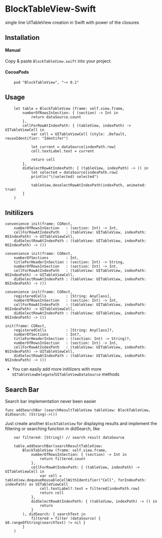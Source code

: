 BlockTableView-Swift
====================

single line UITableView creation in Swift with power of the closures  

Installation
------------

#### Manual

Copy & paste `BlockTableView.swift` into your project. <br>

#### CocoaPods

        pod "BlockTableView", "~> 0.1"
        
Usage
-----

        let table = BlockTableView (frame: self.view.frame,
            numberOfRowsInSection: { (section) -> Int in
                return dataSource.count
            },
            cellForRowAtIndexPath: { (tableView, indexPath) -> UITableViewCell in
                var cell = UITableViewCell (style: .Default, reuseIdentifier: "Identifer")
                
                let current = dataSource[indexPath.row]
                cell.textLabel.text = current
                
                return cell
            },
            didSelectRowAtIndexPath: { (tableView, indexPath) -> () in
                let selected = dataSource[indexPath.row]
                println("\(selected) selected")
                
                tableView.deselectRowAtIndexPath(indexPath, animated: true)
            }
        )


Initilizers
--------------

    convenience init(frame: CGRect,
        numberOfRowsInSection   : (section: Int) -> Int,
        cellForRowAtIndexPath   : (tableView: UITableView, indexPath: NSIndexPath) -> UITableViewCell,
        didSelectRowAtIndexPath : (tableView: UITableView, indexPath: NSIndexPath) -> ())

    convenience init(frame: CGRect,
        numberOfSections        : Int,
        titleForHeaderInSection : (section: Int) -> String,
        numberOfRowsInSection   : (section: Int) -> Int,
        cellForRowAtIndexPath   : (tableView: UITableView, indexPath: NSIndexPath) -> UITableViewCell,
        didSelectRowAtIndexPath : (tableView: UITableView, indexPath: NSIndexPath) -> ())
        
    convenience init(frame: CGRect,
        registeredCells         : [String: AnyClass],
        numberOfRowsInSection   : (section: Int) -> Int,
        cellForRowAtIndexPath   : (tableView: UITableView, indexPath: NSIndexPath) -> UITableViewCell,
        didSelectRowAtIndexPath : (tableView: UITableView, indexPath: NSIndexPath) -> ())

    init(frame: CGRect,
        registeredCells         : [String: AnyClass]?,
        numberOfSections        : Int?,
        titleForHeaderInSection : ((section: Int) -> String)?,
        numberOfRowsInSection   : (section: Int) -> Int,
        cellForRowAtIndexPath   : (tableView: UITableView, indexPath: NSIndexPath) -> UITableViewCell,
        didSelectRowAtIndexPath : (tableView: UITableView, indexPath: NSIndexPath) -> ())


* You can easily add more initilizers with more `UITableViewDelegate`/`UITableViewDataSource` methods


Search Bar
----------

Search bar implementation never been easier

    func addSearchBar (searchResultTableView tableView: BlockTableView,  didSearch: (String)->())
    
Just create another `BlockTableView` for displaying results and implement the filtering or searching function in didSearch, like

        var filtered: [String]! // search result dataSource
        
        table.addSearchBar(searchResultTableView:
            BlockTableView (frame: self.view.frame,
                numberOfRowsInSection: { (section) -> Int in
                    return filtered.count
                },
                cellForRowAtIndexPath: { (tableView, indexPath) -> UITableViewCell in
                    var cell = tableView.dequeueReusableCellWithIdentifier("Cell", forIndexPath: indexPath) as UITableViewCell
                    cell.textLabel?.text = filtered[indexPath.row]
                    return cell
                },
                didSelectRowAtIndexPath: { (tableView, indexPath) -> () in
                    return
                }
            ), didSearch: { searchText in
                filtered = filter (dataSource) { $0.rangeOfString(searchText) != nil }
            }
        )

